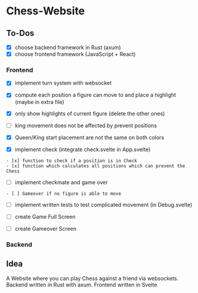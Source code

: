 # Chess-Website

 ## To-Dos

  - [x] choose backend framework in Rust (axum)
  - [x] choose frontend framework (JavaScript + React)
  
  ### Frontend
   - [x] implement turn system with websocket
   - [x] compute each position a figure can move to and place a highlight (maybe in extra file)

   - [x] only show highlights of current figure (delete the other ones)

   - [ ] king movement does not be affected by prevent positions

   - [x] Queen/King start placement are not the same on both colors 

   - [x] implement check (integrate check.svelte in App.svelte)

    - [x] function to check if a position is in Check
    - [x] function which calculates all positions which can prevent the Chess

   - [ ] implement checkmate and game over

    - [ ] Gameover if no figure is able to move

   - [ ] implement written tests to test complicated movement (in Debug.svelte)

   - [ ] create Game Full Screen
   - [ ] create Gameover Screen
   
  ### Backend

   

 ## Idea

  A Website where you can play Chess against a friend via websockets.
  Backend written in Rust with axum.
  Frontend written in Svelte
